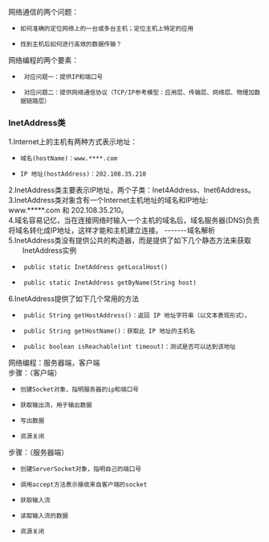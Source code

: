 网络通信的两个问题：
*     如何准确的定位网络上的一台或多台主机；定位主机上特定的应用
*     找到主机后如何进行高效的数据传输？
网络编程的两个要素：
*      对应问题一：提供IP和端口号
*      对应问题二：提供网络通信协议（TCP/IP参考模型：应用层、传输层、网络层、物理加数据链路层）
### InetAddress类
1.Internet上的主机有两种方式表示地址：
*     域名(hostName)：www.****.com
*     IP 地址(hostAddress)：202.108.35.210
2.InetAddress类主要表示IP地址，两个子类：Inet4Address、Inet6Address。\
3.InetAddress类对象含有一个Internet主机地址的域名和IP地址: www.*****.com 和 202.108.35.210。\
4.域名容易记忆，当在连接网络时输入一个主机的域名后，域名服务器(DNS)负责将域名转化成IP地址，这样才能和主机建立连接。 -------域名解析\
5.InetAddress类没有提供公共的构造器，而是提供了如下几个静态方法来获取\
&emsp;&emsp;InetAddress实例
*      public static InetAddress getLocalHost()
*      public static InetAddress getByName(String host)
6.InetAddress提供了如下几个常用的方法
*      public String getHostAddress()：返回 IP 地址字符串（以文本表现形式）。
*      public String getHostName()：获取此 IP 地址的主机名
*      public boolean isReachable(int timeout)：测试是否可以达到该地址
网络编程：服务器端，客户端\
步骤：（客户端）
*     创建Socket对象，指明服务器的ip和端口号
*     获取输出流，用于输出数据
*     写出数据
*     资源关闭
步骤：（服务器端）
*     创建ServerSocket对象，指明自己的端口号
*     调用accept方法表示接收来自客户端的socket
*     获取输入流
*     读取输入流的数据
*     资源关闭